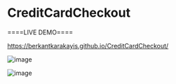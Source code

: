 # CreditCardCheckout

====LIVE DEMO====

https://berkantkarakayis.github.io/CreditCardCheckout/

![image](https://github.com/berkantkarakayis/CreditCardCheckout/assets/102322084/9dba7b98-245d-4d47-90c4-0c8e2f336814)

![image](https://github.com/berkantkarakayis/CreditCardCheckout/assets/102322084/48e0928d-21f1-494a-b675-e95280486f3d)
